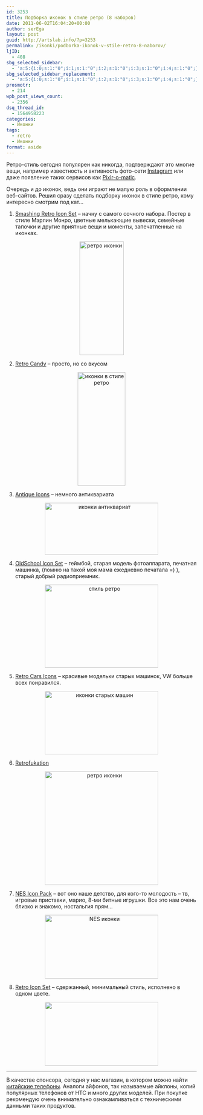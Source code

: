 ```yaml
---
id: 3253
title: Подборка иконок в стиле ретро (8 наборов)
date: 2011-06-02T16:04:20+00:00
author: serEga
layout: post
guid: http://artslab.info/?p=3253
permalink: /ikonki/podborka-ikonok-v-stile-retro-8-naborov/
ljID:
  - 408
sbg_selected_sidebar:
  - 'a:5:{i:0;s:1:"0";i:1;s:1:"0";i:2;s:1:"0";i:3;s:1:"0";i:4;s:1:"0";}'
sbg_selected_sidebar_replacement:
  - 'a:5:{i:0;s:1:"0";i:1;s:1:"0";i:2;s:1:"0";i:3;s:1:"0";i:4;s:1:"0";}'
prosmotr:
  - 214
wpb_post_views_count:
  - 2356
dsq_thread_id:
  - 1564958223
categories:
  - Иконки
tags:
  - retro
  - Иконки
format: aside
---
```

Ретро-стиль сегодня популярен как никогда, подтверждают это многие вещи, например известность и активность фото-сети [Instagram](http://artslab.info/prilozheniya-dlya-ipod-touchiphone/instagram-fotoset-dlya-vladeltsev-iphone-pereklichka/) или даже появление таких сервисов как [Pixlr-o-matic](http://artslab.info/onlayn-servisyi/pixlr-o-matic-dobavlyaem-retro-effekty-k-fotografiyam/).

Очередь и до иконок, ведь они играют не малую роль в оформлении веб-сайтов. Решил сразу сделать подборку иконок в стиле ретро, кому интересно смотрим под кат&#8230;

1. <a href="http://www.smashingmagazine.com/2009/02/12/smashing-retro-icon-set/" rel="nofollow">Smashing Retro Icon Set</a> &#8211; начну с самого сочного набора. Постер в стиле Мэрлин Монро, цветные мелькающие вывески, семейные тапочки и другие приятные вещи и моменты, запечатленные на иконках.

<center>
  <a href="http://img.artslab.info/retro_icons.jpg"><img src="http://img.artslab.info/retro_icons-117x300.jpg" alt="ретро иконки" title="retro_icons" width="117" height="300" class="alignnone size-medium wp-image-3262" rel="nofollow" srcset="http://img.artslab.info/retro_icons-117x300.jpg 117w, http://img.artslab.info/retro_icons-401x1024.jpg 401w" sizes="(max-width: 117px) 100vw, 117px" /></a>
</center>

<!--more-->

2. <a href="http://sixrevisions.com/freebies/icons/free-retro-candy/" rel="nofollow">Retro Candy</a> &#8211; просто, но со вкусом

<center>
  <a href="http://img.artslab.info/retro_icons_candy_preview.png" rel="nofollow"><img src="http://img.artslab.info/retro_icons_candy_preview-126x300.png" alt="иконки в стиле ретро" title="retro_icons_candy_preview" width="126" height="300" class="alignnone size-medium wp-image-3254" /></a>
</center>

3. <a href="http://paradis24434.deviantart.com/art/Antique-Icon-update-72437894" rel="nofollow">Antique Icons</a> &#8211; немного антиквариата

<center>
  <a href="http://img.artslab.info/antikwariat_retro_iconki.jpg"><img src="http://img.artslab.info/antikwariat_retro_iconki-300x137.jpg" alt="иконки антиквариат" title="antikwariat_retro_iconki" width="300" height="137" class="alignnone size-medium wp-image-3255" srcset="http://img.artslab.info/antikwariat_retro_iconki-300x137.jpg 300w, http://img.artslab.info/antikwariat_retro_iconki.jpg 680w" sizes="(max-width: 300px) 100vw, 300px" /></a>
</center>

4. <a href="http://177icons.com/oldschool-icon-set" rel="nofollow">OldSchool Icon Set</a> &#8211; геймбой, старая модель фотоаппарата, печатная машинка, (помню на такой моя мама ежедневно печатала =) ), старый добрый радиоприемник.

<center>
  <a href="http://img.artslab.info/oldschool_big.jpg"><img src="http://img.artslab.info/oldschool_big-300x219.jpg" alt="стиль ретро " title="oldschool_big" width="300" height="219" class="alignnone size-medium wp-image-3257" rel="nofollow" srcset="http://img.artslab.info/oldschool_big-300x219.jpg 300w, http://img.artslab.info/oldschool_big.jpg 640w" sizes="(max-width: 300px) 100vw, 300px" /></a>
</center>

5. <a href="http://www.archigraphs.com/dockicons.htm" rel="nofollow">Retro Cars Icons</a> &#8211; красивые модельки старых машинок, VW больше всех понравился.

<center>
  <a href="http://img.artslab.info/free-cars-icons.jpg" rel="nofollow"><img src="http://img.artslab.info/free-cars-icons-300x167.jpg" alt="иконки старых машин" title="free-cars-icons" width="300" height="167" class="alignnone size-medium wp-image-3258" srcset="http://img.artslab.info/free-cars-icons-300x167.jpg 300w, http://img.artslab.info/free-cars-icons.jpg 450w" sizes="(max-width: 300px) 100vw, 300px" /></a>
</center>

6. <a href="http://jg-visuals.deviantart.com/art/Retrofukation-Icons-102315475" rel="nofollow">Retrofukation</a>
  


<center>
  <a href="http://img.artslab.info/Retrofukation__Icons__by_jg_visuals.png" rel="nofollow"><img src="http://img.artslab.info/Retrofukation__Icons__by_jg_visuals-300x300.png" alt="ретро иконки" title="Retrofukation__Icons__by_jg_visuals" width="300" height="300" class="alignnone size-medium wp-image-3260" srcset="http://img.artslab.info/Retrofukation__Icons__by_jg_visuals-300x300.png 300w, http://img.artslab.info/Retrofukation__Icons__by_jg_visuals-100x100.png 100w, http://img.artslab.info/Retrofukation__Icons__by_jg_visuals.png 663w" sizes="(max-width: 300px) 100vw, 300px" /></a>
</center>

7. <a href="http://ahuri.deviantart.com/art/Nes-Icons-Pack-67659273" rel="nofollow">NES Icon Pack</a> &#8211; вот оно наше детство, для кого-то молодость &#8211; тв, игровые приставки, марио, 8-ми битные игрушки. Все это нам очень близко и знакомо, ностальгия прям&#8230;

<center>
  <a href="http://img.artslab.info/Nes_Icons_Pack_by_Ahuri.jpg"><img src="http://img.artslab.info/Nes_Icons_Pack_by_Ahuri-300x168.jpg" alt="NES иконки" title="Nes_Icons_Pack_by_Ahuri" width="300" height="168" class="alignnone size-medium wp-image-3259" srcset="http://img.artslab.info/Nes_Icons_Pack_by_Ahuri-300x168.jpg 300w, http://img.artslab.info/Nes_Icons_Pack_by_Ahuri-1024x576.jpg 1024w, http://img.artslab.info/Nes_Icons_Pack_by_Ahuri.jpg 1191w" sizes="(max-width: 300px) 100vw, 300px" /></a>
</center>

8. <a href="http://yourneighbours.de/web-design/free-retro-icon-set/" rel="nofollow">Retro Icon Set</a> &#8211; сдержанный, минимальный стиль, исполнено в одном цвете.

<center>
  <a href="http://img.artslab.info/Free_YNBS_Retro_Icon_Set.png" rel="nofollow"><img src="http://img.artslab.info/Free_YNBS_Retro_Icon_Set-300x168.png" alt="" title="Free_YNBS_Retro_Icon_Set" width="300" height="168" class="alignnone size-medium wp-image-3256" srcset="http://img.artslab.info/Free_YNBS_Retro_Icon_Set-300x168.png 300w, http://img.artslab.info/Free_YNBS_Retro_Icon_Set.png 570w" sizes="(max-width: 300px) 100vw, 300px" /></a>
</center>

* * *

В качестве спонсора, сегодня у нас магазин, в котором можно найти [китайские телефоны](http://dvmobi.ru). Аналоги айфонов, так называемые айклоны, копий популярных телефонов от HTC и много других моделей. При покупке рекомендую очень внимательно ознакамливаться с техническими данными таких продуктов.